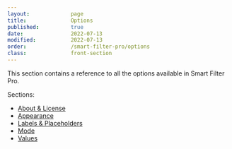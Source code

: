 ```yaml
---
layout:             page
title:              Options
published:          true
date:               2022-07-13
modified:           2022-07-13
order:              /smart-filter-pro/options
class:              front-section
---
```


This section contains a reference to all the options available in Smart Filter Pro.

Sections:

- [About & License](about)
- [Appearance](appearance)
- [Labels & Placeholders](labels)
- [Mode](mode)
- [Values](values)
